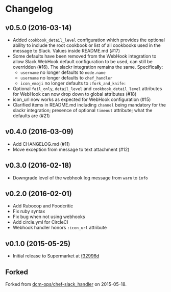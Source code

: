 # Changelog

## v0.5.0 (2016-03-14)
- Added `cookbook_detail_level` configuration which provides the optional ability to include the root cookbook or list of all cookbooks used in the message to Slack. Values inside README.md (#17)
- Some defaults have been removed from the WebHook integration to allow Slack WebHook default configuration to be used, can still be overridden (#16). The slackr integration remains the same. Specifically:
  - `username` no longer defaults to `node.name`
  - `username` no longer defaults to `chef_handler`
  - `icon_emoji` no longer defaults to `:fork_and_knife:`
- Optional `fail_only`, `detail_level` and `cookbook_detail_level` attributes for WebHook can now drop down to global attributes (#18)
- icon_url now works as expected for WebHook configuration (#15)
- Clarified items in README.md including `channel` being mandatory for the slackr integration; presence of optional `timeout` attribute; what the defaults are (#21)

## v0.4.0 (2016-03-09)
- Add CHANGELOG.md (#11)
- Move exception from message to text attachment (#12)

## v0.3.0 (2016-02-18)
- Downgrade level of the webhook log message from `warn` to `info`

## v0.2.0 (2016-02-01)
- Add Rubocop and Foodcritic
- Fix ruby syntax
- Fix bug when not using webhooks
- Add circle.yml for CircleCI
- Webhook handler honors `:icon_url` attribute

## v0.1.0 (2015-05-25)
- Initial release to Supermarket at [f32996d](https://github.com/rackspace-cookbooks/chef-slack_handler/commit/f32996d)

## Forked
Forked from [dcm-ops/chef-slack_handler](https://github.com/dcm-ops/chef-slack_handler) on 2015-05-18.
